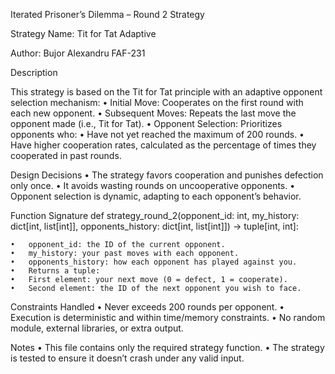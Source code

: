 Iterated Prisoner’s Dilemma – Round 2 Strategy

Strategy Name: Tit for Tat Adaptive

Author: Bujor Alexandru FAF-231

Description

This strategy is based on the Tit for Tat principle with an adaptive opponent selection mechanism:
	•	Initial Move: Cooperates on the first round with each new opponent.
	•	Subsequent Moves: Repeats the last move the opponent made (i.e., Tit for Tat).
	•	Opponent Selection: Prioritizes opponents who:
	•	Have not yet reached the maximum of 200 rounds.
	•	Have higher cooperation rates, calculated as the percentage of times they cooperated in past rounds.

Design Decisions
	•	The strategy favors cooperation and punishes defection only once.
	•	It avoids wasting rounds on uncooperative opponents.
	•	Opponent selection is dynamic, adapting to each opponent’s behavior.

Function Signature
def strategy_round_2(opponent_id: int, my_history: dict[int, list[int]],
                     opponents_history: dict[int, list[int]]) -> tuple[int, int]:

	•	opponent_id: the ID of the current opponent.
	•	my_history: your past moves with each opponent.
	•	opponents_history: how each opponent has played against you.
	•	Returns a tuple:
	•	First element: your next move (0 = defect, 1 = cooperate).
	•	Second element: the ID of the next opponent you wish to face.

Constraints Handled
	•	Never exceeds 200 rounds per opponent.
	•	Execution is deterministic and within time/memory constraints.
	•	No random module, external libraries, or extra output.

Notes
	•	This file contains only the required strategy function.
	•	The strategy is tested to ensure it doesn’t crash under any valid input.
